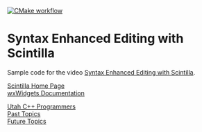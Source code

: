 [![CMake workflow](https://github.com/LegalizeAdulthood/scintilla-example/actions/workflows/cmake.yml/badge.svg)](https://github.com/LegalizeAdulthood/scintilla-example/actions/workflows/cmake.yml)

# Syntax Enhanced Editing with Scintilla

Sample code for the video [Syntax Enhanced Editing with Scintilla](https://www.youtube.com/watch?v=M07iGUA07rY).

[Scintilla Home Page](https://scintilla.org)\
[wxWidgets Documentation](https://docs.wxwidgets.org/3.2/group__group__class__stc.html)

[Utah C++ Programmers](https://meetup.com/utah-cpp-programmers)\
[Past Topics](https://utahcpp.wordpress.com/past-meeting-topics/)\
[Future Topics](https://utahcpp.wordpress.com/future-meeting-topics/)
